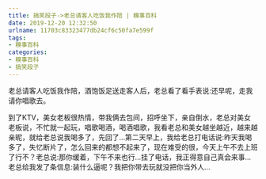 ```yaml
---
title: 搞笑段子->老总请客人吃饭我作陪 | 糗事百科
date: 2019-12-20 12:32:50
urlname: 11703c83323477db24cf6c50fa7e599f
tags: 
- 糗事百科
categories:
- 糗事百科
- 搞笑段子
---
```

老总请客人吃饭我作陪，酒饱饭足送走客人后，老总看了看手表说:还早呢，走我请你唱歌去。

到了KTV，美女老板很热情，带我俩去包间，招呼坐下，亲自倒水，老总对美女老板说，不忙就一起玩，唱歌喝酒，喝酒唱歌，我看老总和美女越坐越近，越来越亲昵，就给老总说我喝多了，先回了...第二天早上，我给老总打电话说:昨天我喝多了，失忆断片了，怎么回来的都想不起来了，现在难受的很，今天上午不去上班了行不？老总说:那你缓着，下午不来也行...挂了电话，我正得意自己真会来事…老总给我发了条信息:装什么逼呢？我把你带去玩就没把你当外人…


